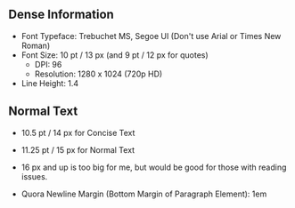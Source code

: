 ## Dense Information
- Font Typeface: Trebuchet MS, Segoe UI (Don't use Arial or Times New Roman)
- Font Size: 10 pt / 13 px (and 9 pt / 12 px for quotes)
	- DPI: 96
	- Resolution: 1280 x 1024 (720p HD)
- Line Height: 1.4
## Normal Text
- 10.5 pt / 14 px for Concise Text
- 11.25 pt / 15 px for Normal Text
- 16 px and up is too big for me, but would be good for those with reading issues.

- Quora Newline Margin (Bottom Margin of Paragraph Element): 1em